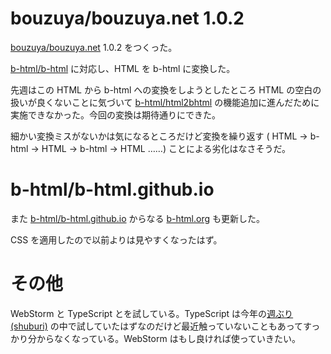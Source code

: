 # bouzuya/bouzuya.net 1.0.2

[bouzuya/bouzuya.net][] 1.0.2 をつくった。

[b-html/b-html][] に対応し、HTML を b-html に変換した。

先週はこの HTML から b-html への変換をしようとしたところ HTML の空白の扱いが良くないことに気づいて [b-html/html2bhtml][] の機能追加に進んだために実施できなかった。今回の変換は期待通りにできた。

細かい変換ミスがないかは気になるところだけど変換を繰り返す ( HTML → b-html → HTML → b-html → HTML ……) ことによる劣化はなさそうだ。

# b-html/b-html.github.io

また [b-html/b-html.github.io][] からなる  [b-html.org](http://b-html.org) も更新した。

CSS を適用したので以前よりは見やすくなったはず。

# その他

WebStorm と TypeScript とを試している。TypeScript は今年の[週ぶり (shuburi)](http://shuburi.org) の中で試していたはずなのだけど最近触っていないこともあってすっかり分からなくなっている。WebStorm はもし良ければ使っていきたい。

[b-html/b-html.github.io]: https://github.com/b-html/b-html.github.io
[b-html/b-html]: https://github.com/b-html/b-html
[b-html/html2bhtml]: https://github.com/b-html/html2bhtml
[bouzuya/bouzuya.net]: https://github.com/bouzuya/bouzuya.net
